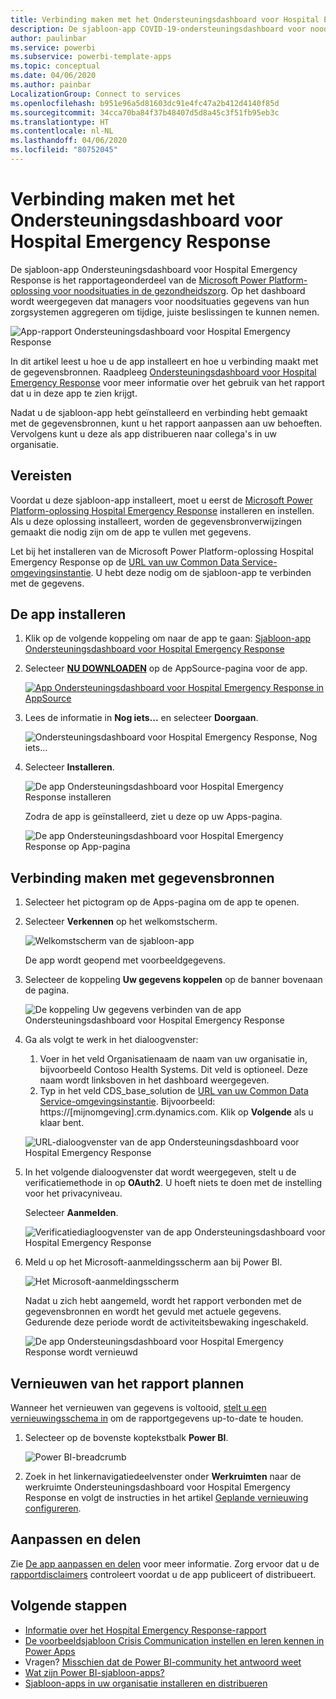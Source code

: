 ```yaml
---
title: Verbinding maken met het Ondersteuningsdashboard voor Hospital Emergency Response
description: De sjabloon-app COVID-19-ondersteuningsdashboard voor noodsituaties in de gezondheidszorg ophalen en installeren en verbinding maken met gegevens
author: paulinbar
ms.service: powerbi
ms.subservice: powerbi-template-apps
ms.topic: conceptual
ms.date: 04/06/2020
ms.author: painbar
LocalizationGroup: Connect to services
ms.openlocfilehash: b951e96a5d81603dc91e4fc47a2b412d4140f85d
ms.sourcegitcommit: 34cca70ba84f37b48407d5d8a45c3f51fb95eb3c
ms.translationtype: HT
ms.contentlocale: nl-NL
ms.lasthandoff: 04/06/2020
ms.locfileid: "80752045"
---
```

# <a name="connect-to-the-hospital-emergency-response-decision-support-dashboard"></a>Verbinding maken met het Ondersteuningsdashboard voor Hospital Emergency Response
De sjabloon-app Ondersteuningsdashboard voor Hospital Emergency Response is het rapportageonderdeel van de [Microsoft Power Platform-oplossing voor noodsituaties in de gezondheidszorg](https://powerapps.microsoft.com/blog/emergency-response-solution-a-microsoft-power-platform-solution-for-healthcare-emergency-response/). Op het dashboard wordt weergegeven dat managers voor noodsituaties gegevens van hun zorgsystemen aggregeren om tijdige, juiste beslissingen te kunnen nemen.

![App-rapport Ondersteuningsdashboard voor Hospital Emergency Response](media/service-connect-to-health-emergency-response/service-health-emergency-response-app-report.png)

In dit artikel leest u hoe u de app installeert en hoe u verbinding maakt met de gegevensbronnen. Raadpleeg [Ondersteuningsdashboard voor Hospital Emergency Response](https://docs.microsoft.com/powerapps/sample-apps/emergency-response/deploy-configure#view-the-power-bi-dashboard) voor meer informatie over het gebruik van het rapport dat u in deze app te zien krijgt.

Nadat u de sjabloon-app hebt geïnstalleerd en verbinding hebt gemaakt met de gegevensbronnen, kunt u het rapport aanpassen aan uw behoeften. Vervolgens kunt u deze als app distribueren naar collega's in uw organisatie.

## <a name="prerequisites"></a>Vereisten

Voordat u deze sjabloon-app installeert, moet u eerst de [Microsoft Power Platform-oplossing Hospital Emergency Response](https://docs.microsoft.com/powerapps/sample-apps/emergency-response/deploy-configure) installeren en instellen. Als u deze oplossing installeert, worden de gegevensbronverwijzingen gemaakt die nodig zijn om de app te vullen met gegevens.

Let bij het installeren van de Microsoft Power Platform-oplossing Hospital Emergency Response op de [URL van uw Common Data Service-omgevingsinstantie](https://docs.microsoft.com/powerapps/sample-apps/emergency-response/deploy-configure#publish-the-power-bi-dashboard). U hebt deze nodig om de sjabloon-app te verbinden met de gegevens.

## <a name="install-the-app"></a>De app installeren

1. Klik op de volgende koppeling om naar de app te gaan: [Sjabloon-app Ondersteuningsdashboard voor Hospital Emergency Response](https://appsource.microsoft.com/en-us/product/power-bi/pbi-contentpacks.powerapps_healthcare)

1. Selecteer [**NU DOWNLOADEN**](https://appsource.microsoft.com/en-us/product/power-bi/pbi-contentpacks.powerapps_healthcare) op de AppSource-pagina voor de app.

    [![App Ondersteuningsdashboard voor Hospital Emergency Response in AppSource](media/service-connect-to-health-emergency-response/service-health-emergency-response-app-appsource-get-it-now.png)](https://appsource.microsoft.com/en-us/product/power-bi/pbi-contentpacks.powerapps_healthcare)

1. Lees de informatie in **Nog iets...** en selecteer **Doorgaan**.

    ![Ondersteuningsdashboard voor Hospital Emergency Response, Nog iets...](media/service-connect-to-health-emergency-response/service-health-emergency-response-1-more-thing.png)

1. Selecteer **Installeren**. 

    ![De app Ondersteuningsdashboard voor Hospital Emergency Response installeren](media/service-connect-to-health-emergency-response/service-health-emergency-response-select-install.png)

    Zodra de app is geïnstalleerd, ziet u deze op uw Apps-pagina.

   ![De app Ondersteuningsdashboard voor Hospital Emergency Response op App-pagina](media/service-connect-to-health-emergency-response/service-health-emergency-response-app-apps-page-icon.png)

## <a name="connect-to-data-sources"></a>Verbinding maken met gegevensbronnen

1. Selecteer het pictogram op de Apps-pagina om de app te openen.

1. Selecteer **Verkennen** op het welkomstscherm.

   ![Welkomstscherm van de sjabloon-app](media/service-connect-to-health-emergency-response/service-health-emergency-response-app-splash-screen.png)

   De app wordt geopend met voorbeeldgegevens.

1. Selecteer de koppeling **Uw gegevens koppelen** op de banner bovenaan de pagina.

   ![De koppeling Uw gegevens verbinden van de app Ondersteuningsdashboard voor Hospital Emergency Response](media/service-connect-to-health-emergency-response/service-health-emergency-response-app-connect-data.png)

1. Ga als volgt te werk in het dialoogvenster:
   1. Voer in het veld Organisatienaam de naam van uw organisatie in, bijvoorbeeld Contoso Health Systems. Dit veld is optioneel. Deze naam wordt linksboven in het dashboard weergegeven.
   1. Typ in het veld CDS_base_solution de [URL van uw Common Data Service-omgevingsinstantie](https://docs.microsoft.com/powerapps/sample-apps/emergency-response/deploy-configure#publish-the-power-bi-dashboard). Bijvoorbeeld: https://[mijnomgeving].crm.dynamics.com. Klik op **Volgende** als u klaar bent.

   ![URL-dialoogvenster van de app Ondersteuningsdashboard voor Hospital Emergency Response](media/service-connect-to-health-emergency-response/service-health-emergency-response-app-url-dialog.png)

1. In het volgende dialoogvenster dat wordt weergegeven, stelt u de verificatiemethode in op **OAuth2**. U hoeft niets te doen met de instelling voor het privacyniveau.

   Selecteer **Aanmelden**.

   ![Verificatiediagloogvenster van de app Ondersteuningsdashboard voor Hospital Emergency Response](media/service-connect-to-health-emergency-response/service-health-emergency-response-app-authentication-dialog.png)

1. Meld u op het Microsoft-aanmeldingsscherm aan bij Power BI.

   ![Het Microsoft-aanmeldingsscherm](media/service-connect-to-health-emergency-response/service-health-emergency-response-app-microsoft-login.png)

   Nadat u zich hebt aangemeld, wordt het rapport verbonden met de gegevensbronnen en wordt het gevuld met actuele gegevens. Gedurende deze periode wordt de activiteitsbewaking ingeschakeld.

   ![De app Ondersteuningsdashboard voor Hospital Emergency Response wordt vernieuwd](media/service-connect-to-health-emergency-response/service-health-emergency-response-app-refresh-monitor.png)

## <a name="schedule-report-refresh"></a>Vernieuwen van het rapport plannen

Wanneer het vernieuwen van gegevens is voltooid, [stelt u een vernieuwingsschema in](../refresh-scheduled-refresh.md) om de rapportgegevens up-to-date te houden.

1. Selecteer op de bovenste koptekstbalk **Power BI**.

   ![Power BI-breadcrumb](media/service-connect-to-health-emergency-response/service-health-emergency-response-app-powerbi-breadcrumb.png)

1. Zoek in het linkernavigatiedeelvenster onder **Werkruimten** naar de werkruimte Ondersteuningsdashboard voor Hospital Emergency Response en volgt de instructies in het artikel [Geplande vernieuwing configureren](../refresh-scheduled-refresh.md).

## <a name="customize-and-share"></a>Aanpassen en delen

Zie [De app aanpassen en delen](../service-template-apps-install-distribute.md#customize-and-share-the-app) voor meer informatie. Zorg ervoor dat u de [rapportdisclaimers](../create-reports/sample-covid-19-us.md#disclaimers) controleert voordat u de app publiceert of distribueert.

## <a name="next-steps"></a>Volgende stappen
* [Informatie over het Hospital Emergency Response-rapport](https://docs.microsoft.com/powerapps/sample-apps/emergency-response/deploy-configure#view-the-power-bi-dashboard)
* [De voorbeeldsjabloon Crisis Communication instellen en leren kennen in Power Apps](https://docs.microsoft.com/powerapps/maker/canvas-apps/sample-crisis-communication-app)
* Vragen? [Misschien dat de Power BI-community het antwoord weet](https://community.powerbi.com/)
* [Wat zijn Power BI-sjabloon-apps?](../service-template-apps-overview.md)
* [Sjabloon-apps in uw organisatie installeren en distribueren](../service-template-apps-install-distribute.md)
